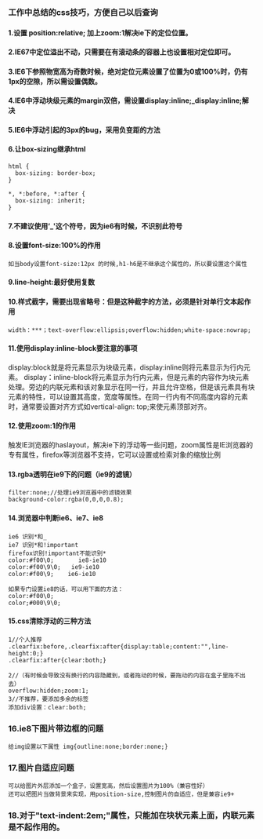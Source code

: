 ### 工作中总结的css技巧，方便自己以后查询

#### 1.设置 position:relative; 加上zoom:1解决ie下的定位位置。

#### 2.IE67中定位溢出不动，只需要在有滚动条的容器上也设置相对定位即可。

#### 3.IE6下参照物宽高为奇数时候，绝对定位元素设置了位置为0或100%时，仍有1px的空隙，所以需设置偶数。

#### 4.IE6中浮动块级元素的margin双倍，需设置display:inline;_display:inline;解决

#### 5.IE6中浮动引起的3px的bug，采用负变距的方法

#### 6.让box-sizing继承html
	html {
	  box-sizing: border-box;
	}

	*, *:before, *:after {
	  box-sizing: inherit;
	}

#### 7.不建议使用‘_'这个符号，因为ie6有时候，不识别此符号

#### 8.设置font-size:100%的作用
	如当body设置font-size:12px 的时候,h1-h6是不继承这个属性的，所以要设置这个属性

#### 9.line-height:最好使用复数

#### 10.样式截字，需要出现省略号：但是这种截字的方法，必须是针对单行文本起作用
	width：***；text-overflow:ellipsis;overflow:hidden;white-space:nowrap;

#### 11.使用display:inline-block要注意的事项
display:block就是将元素显示为块级元素，display:inline则将元素显示为行内元素。
display：inline-block将元素显示为行内元素，但是元素的内容作为块元素处理。旁边的内联元素和该对象显示在同一行，并且允许空格，但是该元素具有块元素的特性，可以设置其高度，宽度等属性。在同一行内有不同高度内容的元素时，通常要设置对齐方式如vertical-align: top;来使元素顶部对齐。

#### 12.使用zoom:1的作用
触发IE浏览器的haslayout，解决ie下的浮动等一些问题，zoom属性是IE浏览器的专有属性，firefox等浏览器不支持，它可以设置或检索对象的缩放比例

#### 13.rgba透明在ie9下的问题（ie9的滤镜）
	filter:none;//处理ie9浏览器中的滤镜效果
	background-color:rgba(0,0,0,0.8);

#### 14.浏览器中判断ie6、ie7、ie8
	ie6 识别*和_
	ie7 识别*和!important
	firefox识别!important不能识别*
	color:#f00\0;       ie8-ie10 
	color:#f00\9\0;   ie9-ie10 
	color:#f00\9;    ie6-ie10 

	如果专门设置ie8的话，可以用下面的方法：
	color:#f00\0;
	color;#000\9\0;

#### 15.css清除浮动的三种方法
	1//个人推荐
	.clearfix:before,.clearfix:after{display:table;content:"",line-height:0;}
	.clearfix:after{clear:both;}

	2//（有时候会导致没有换行的内容隐藏到，或者拖动的时候，要拖动的内容在盒子里拖不出去）
	overflow:hidden;zoom:1;
	3//不推荐，要添加多余的标签
	添加div设置：clear:both;

### 16.ie8下图片带边框的问题
	给img设置以下属性 img{outline:none;border:none;}

### 17.图片自适应问题
	可以给图片外层添加一个盒子，设置宽高，然后设置图片为100%（兼容性好）
	还可以把图片当做背景来实现，用position-size,控制图片的自适应，但是兼容ie9+

### 18.对于"text-indent:2em;"属性，只能加在块状元素上面，内联元素是不起作用的。    
